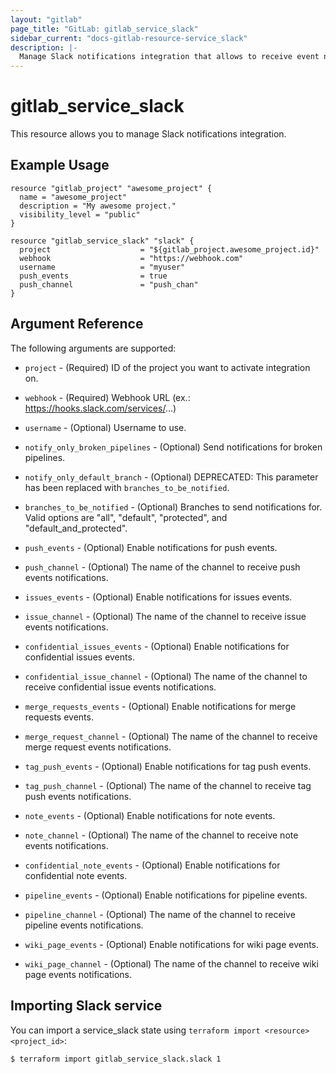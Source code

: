 ```yaml
---
layout: "gitlab"
page_title: "GitLab: gitlab_service_slack"
sidebar_current: "docs-gitlab-resource-service_slack"
description: |-
  Manage Slack notifications integration that allows to receive event notifications in Slack
---
```


# gitlab\_service_slack

This resource allows you to manage Slack notifications integration.

## Example Usage

```hcl
resource "gitlab_project" "awesome_project" {
  name = "awesome_project"
  description = "My awesome project."
  visibility_level = "public"
}

resource "gitlab_service_slack" "slack" {
  project                    = "${gitlab_project.awesome_project.id}"
  webhook                    = "https://webhook.com"
  username                   = "myuser"
  push_events                = true
  push_channel               = "push_chan"
}
```

## Argument Reference

The following arguments are supported:

* `project` - (Required) ID of the project you want to activate integration on.

* `webhook` - (Required) Webhook URL (ex.: https://hooks.slack.com/services/...)

* `username` - (Optional) Username to use.

* `notify_only_broken_pipelines` - (Optional) Send notifications for broken pipelines.

* `notify_only_default_branch` - (Optional) DEPRECATED: This parameter has been replaced with `branches_to_be_notified`.

* `branches_to_be_notified` - (Optional) Branches to send notifications for. Valid options are "all", "default", "protected", and "default_and_protected".

* `push_events` - (Optional) Enable notifications for push events.

* `push_channel` - (Optional) The name of the channel to receive push events notifications.

* `issues_events` - (Optional) Enable notifications for issues events.

* `issue_channel` - (Optional) The name of the channel to receive issue events notifications.

* `confidential_issues_events` - (Optional) Enable notifications for confidential issues events.

* `confidential_issue_channel` - (Optional) The name of the channel to receive confidential issue events notifications.

* `merge_requests_events` - (Optional) Enable notifications for merge requests events.

* `merge_request_channel` - (Optional) The name of the channel to receive merge request events notifications.

* `tag_push_events` - (Optional) Enable notifications for tag push events.

* `tag_push_channel` - (Optional) The name of the channel to receive tag push events notifications.

* `note_events` - (Optional) Enable notifications for note events.

* `note_channel` - (Optional) The name of the channel to receive note events notifications.

* `confidential_note_events` - (Optional) Enable notifications for confidential note events.

* `pipeline_events` - (Optional) Enable notifications for pipeline events.

* `pipeline_channel` - (Optional) The name of the channel to receive pipeline events notifications.

* `wiki_page_events` - (Optional) Enable notifications for wiki page events.

* `wiki_page_channel` - (Optional) The name of the channel to receive wiki page events notifications.

## Importing Slack service

You can import a service_slack state using `terraform import <resource> <project_id>`:

```bash
$ terraform import gitlab_service_slack.slack 1
```
